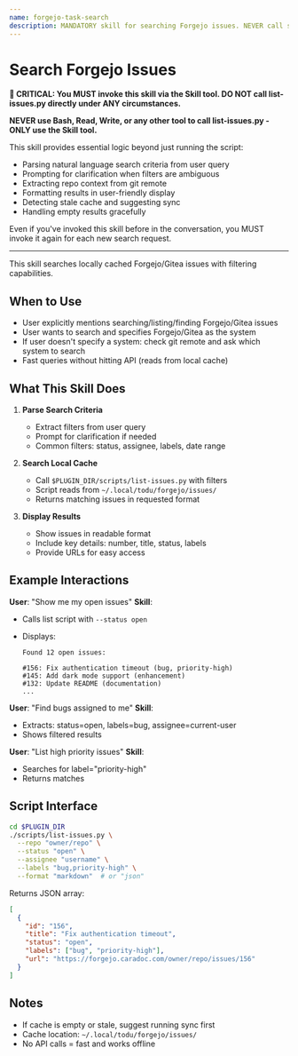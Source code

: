 ```yaml
---
name: forgejo-task-search
description: MANDATORY skill for searching Forgejo issues. NEVER call scripts/list-issues.py directly - ALWAYS use this skill via the Skill tool. Use when user wants to search Forgejo/Gitea issues. (plugin:forgejo@todu)
---
```


# Search Forgejo Issues

**🚨 CRITICAL: You MUST invoke this skill via the Skill tool. DO NOT call list-issues.py directly under ANY circumstances.**

**NEVER use Bash, Read, Write, or any other tool to call list-issues.py - ONLY use the Skill tool.**

This skill provides essential logic beyond just running the script:

- Parsing natural language search criteria from user query
- Prompting for clarification when filters are ambiguous
- Extracting repo context from git remote
- Formatting results in user-friendly display
- Detecting stale cache and suggesting sync
- Handling empty results gracefully

Even if you've invoked this skill before in the conversation, you MUST invoke it again for each new search request.

---

This skill searches locally cached Forgejo/Gitea issues with filtering capabilities.

## When to Use

- User explicitly mentions searching/listing/finding Forgejo/Gitea issues
- User wants to search and specifies Forgejo/Gitea as the system
- If user doesn't specify a system: check git remote and ask which system to search
- Fast queries without hitting API (reads from local cache)

## What This Skill Does

1. **Parse Search Criteria**
   - Extract filters from user query
   - Prompt for clarification if needed
   - Common filters: status, assignee, labels, date range

2. **Search Local Cache**
   - Call `$PLUGIN_DIR/scripts/list-issues.py` with filters
   - Script reads from `~/.local/todu/forgejo/issues/`
   - Returns matching issues in requested format

3. **Display Results**
   - Show issues in readable format
   - Include key details: number, title, status, labels
   - Provide URLs for easy access

## Example Interactions

**User**: "Show me my open issues"
**Skill**:

- Calls list script with `--status open`
- Displays:

  ```
  Found 12 open issues:

  #156: Fix authentication timeout (bug, priority-high)
  #145: Add dark mode support (enhancement)
  #132: Update README (documentation)
  ...
  ```

**User**: "Find bugs assigned to me"
**Skill**:

- Extracts: status=open, labels=bug, assignee=current-user
- Shows filtered results

**User**: "List high priority issues"
**Skill**:

- Searches for label="priority-high"
- Returns matches

## Script Interface

```bash
cd $PLUGIN_DIR
./scripts/list-issues.py \
  --repo "owner/repo" \
  --status "open" \
  --assignee "username" \
  --labels "bug,priority-high" \
  --format "markdown"  # or "json"
```

Returns JSON array:

```json
[
  {
    "id": "156",
    "title": "Fix authentication timeout",
    "status": "open",
    "labels": ["bug", "priority-high"],
    "url": "https://forgejo.caradoc.com/owner/repo/issues/156"
  }
]
```

## Notes

- If cache is empty or stale, suggest running sync first
- Cache location: `~/.local/todu/forgejo/issues/`
- No API calls = fast and works offline
